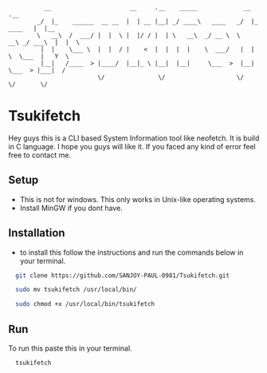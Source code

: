               __                      __     .__    _____             __             .__     
            _/  |_    ______  __ __  |  | __ |__| _/ ____\   ____   _/  |_    ____   |  |__  
            \   __\  /  ___/ |  |  \ |  |/ / |  | \   __\  _/ __ \  \   __\ _/ ___\  |  |  \ 
             |  |    \___ \  |  |  / |    <  |  |  |  |    \  ___/   |  |   \  \___  |   Y  \
             |__|   /____  > |____/  |__|_ \ |__|  |__|     \___  >  |__|    \___  > |___|  /
                             \/               \/                    \/               \/       \/ 

# Tsukifetch
Hey guys this is a CLI based System Information tool like neofetch.
It is build in C language. I hope you guys will like it. If you faced any kind of error feel free to contact me.

## Setup
- This is not for windows. This only works in Unix-like operating systems.
- Install MinGW if you dont have.
## Installation
- to install this follow the instructions and run the commands below in your terminal. 
```bash
  git clone https://github.com/SANJOY-PAUL-0981/Tsukifetch.git
```
```bash
  sudo mv tsukifetch /usr/local/bin/
```
```bash
  sudo chmod +x /usr/local/bin/tsukifetch
```
## Run
To run this paste this in your terminal.
```bash
  tsukifetch
```
  
